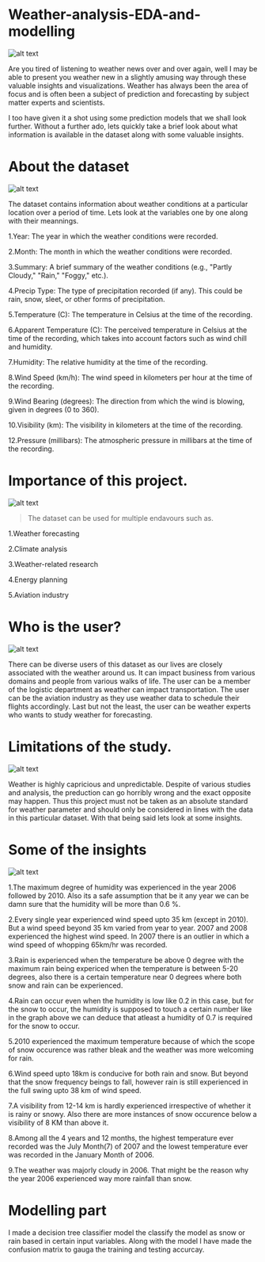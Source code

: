 # Weather-analysis-EDA-and-modelling

![alt text](https://www.cmcc.it/wp-content/uploads/2021/01/max-larochelle-uu-unsplash.jpg)


Are you tired of listening to weather news over and over again, well I may be able to present you weather new in a slightly amusing way through these valuable insights and visualizations. Weather has always been the area of focus and is often been a subject of prediction and forecasting by subject matter experts and scientists. 

I too have given it a shot using some prediction models that we shall look further. Without a further ado, lets quickly take a brief look about what information is available in the dataset along with some valuable insights.

# About the dataset

![alt text](https://storage.googleapis.com/kaggle-datasets-images/782268/1345177/4065b2c4368585abd96b8f7978904ef5/dataset-card.jpg?t=2020-08-04-18-58-32)

The dataset  contains information about weather conditions at a particular location over a period of time. Lets look at the variables one by one along with their meannings.

1.Year: The year in which the weather conditions were recorded.

2.Month: The month in which the weather conditions were recorded.

3.Summary: A brief summary of the weather conditions (e.g., "Partly Cloudy," "Rain," "Foggy," etc.).

4.Precip Type: The type of precipitation recorded (if any). This could be rain, snow, sleet, or other forms of precipitation.

5.Temperature (C): The temperature in Celsius at the time of the recording.

6.Apparent Temperature (C): The perceived temperature in Celsius at the time of the recording, which takes into account factors such as wind chill and humidity.

7.Humidity: The relative humidity at the time of the recording.

8.Wind Speed (km/h): The wind speed in kilometers per hour at the time of the recording.

9.Wind Bearing (degrees): The direction from which the wind is blowing, given in degrees (0 to 360).

10.Visibility (km): The visibility in kilometers at the time of the recording.

12.Pressure (millibars): The atmospheric pressure in millibars at the time of the recording.

# Importance of this project.

![alt text](https://2.bp.blogspot.com/-xaXhkB32HUU/TzCPBkVhLaI/AAAAAAAAFvg/Hc0s6Yu8GFI/s1600/Important.jpg)

> The dataset can be used for multiple endavours such as.

1.Weather forecasting

2.Climate analysis

3.Weather-related research

4.Energy planning

5.Aviation industry

# Who is the user?

![alt text](https://yt3.ggpht.com/a/AATXAJyq-3YXqOoGG8ZCry5kOAKo38aLQfSnwWj9zw=s900-c-k-c0xffffffff-no-rj-mo)

There can be diverse users of this dataset as our lives are closely associated with the weather around us. It can impact business from various domains and people from various walks of life. The user can be a member of the logistic department as weather can impact transportation. The user can be the aviation industry as they use weather data to schedule their flights accordingly. Last but not the least, the user can be weather experts who wants to study weather for forecasting.

# Limitations of the study.

![alt text](https://1.bp.blogspot.com/-GsUAWIw-Yqc/X1FY1BUPJDI/AAAAAAABmS8/FaFue3pjn98Zao8b8VmGA10e8NOT4jmswCLcBGAsYHQ/s1600/clue-less.jpg)

Weather is highly capricious and unpredictable. Despite of various studies and analysis, the preduction can go horribly wrong and the exact opposite may happen. Thus this project must not be taken as an absolute standard for weather parameter and should only be considered in lines with the data in this particular dataset. With that being said lets look at some insights.

# Some of the insights

![alt text](https://th.bing.com/th/id/OIP.fn9f7Pks09J4MCKkMllQGwHaG3?pid=ImgDet&rs=1)

1.The maximum degree of humidity was experienced in the year 2006 followed by 2010. Also its a safe assumption that be it any year we can be damn sure that the humidity will be more than 0.6 %.

2.Every single year experienced wind speed upto 35 km (except in 2010). But a wind speed beyond 35 km varied from year to year. 2007 and 2008 experienced the highest wind speed. In 2007 there is an outlier in which a wind speed of whopping 65km/hr was recorded.

3.Rain is experienced when the temperature be above 0 degree with the maximum rain being expericed when the temperature is between 5-20 degrees, also there is a certain temperature near 0 degrees where both snow and rain can be experienced.

4.Rain can occur even when the humidity is low like 0.2 in this case, but for the snow to occur, the humidity is supposed to touch a certain number like in the graph above we can deduce that atleast a humidity of 0.7 is required for the snow to occur.

5.2010 experienced the maximum temperature because of which the scope of snow occurence was rather bleak and the weather was more welcoming for rain.

6.Wind speed upto 18km is conducive for both rain and snow. But beyond that the snow frequency beings to fall, however rain is still experienced in the full swing upto 38 km of wind speed.

7.A visibility from 12-14 km is hardly experienced irrespective of whether it is rainy or snowy. Also there are more instances of snow occurence below a visibility of 8 KM than above it.

8.Among all the 4 years and 12 months, the highest temperature ever recorded was the July Month(7) of 2007 and the lowest temperature ever was recorded in the January Month of 2006.

9.The weather was majorly cloudy in 2006. That might be the reason why the year 2006 experienced way more rainfall than snow.

# Modelling part

I made a decision tree classifier model the classify the model as snow or rain based in certain input variables. Along with the model I have made the confusion matrix to gauga the training and testing accurcay.